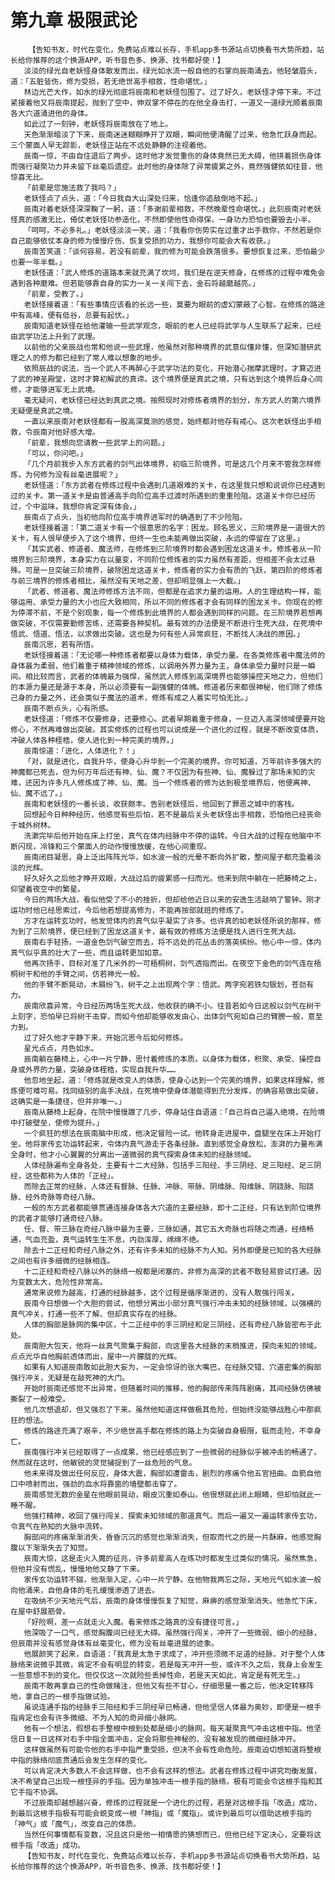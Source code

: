 # 第九章 极限武论
        【告知书友，时代在变化，免费站点难以长存，手机app多书源站点切换看书大势所趋，站长给你推荐的这个换源APP，听书音色多、换源、找书都好使！】
       淡淡的绿光自老妖怪身体散发而出，绿光如水流一般自他的右掌向辰南涌去。他轻皱眉头，道：「五脏皆伤，修为受损，若无绝世高手相救，性命堪忧。」
       林边光芒大作，如水的绿光彻底将辰南和老妖怪包围了。过了好久，老妖怪才停下来。不过紧接着他又将辰南提起，抛到了空中，伸双掌不停在的在他全身击打，一道又一道绿光顺着辰南各大穴道涌进他的身体。
       如此过了一刻钟，老妖怪将辰南放在了地上。
       天色渐渐暗淡了下来，辰南迷迷糊糊睁开了双眼，瞬间他便清醒了过来，他急忙跃身而起。三个蒙面人早无踪影，老妖怪正站在不远处静静的注视着他。
       辰南一惊，不由自住退后了两步。这时他才发觉重伤的身体竟然已无大碍，他拼着损伤身体而强行凝聚功力并未留下丝毫后遗症。此时他的身体除了异常疲累之外，竟然强健依如往昔，他惊喜无比。
       「前辈是您施法救了我吗？」
       老妖怪点了点头，道：「今日我自大山深处归来，恰逢你追敌倒地不起。」
       辰南对着老妖怪深深鞠了一躬，道：「多谢前辈相救，不然晚辈性命堪忧。」此刻辰南对老妖怪真的感激无比，倚仗老妖怪功参造化，不然即使他性命得保，一身功力恐怕也要毁去小半。
       「呵呵，不必多礼。」老妖怪淡淡一笑，道：「我看你伤势实在过重才出手救你，不然若是你自己能够依仗本身的修为慢慢疗伤、恢复受损的功力，我想你可能会大有收获。」
       辰南苦笑道：「谈何容易，若没有前辈，我的修为可能会跌落很多。要想恢复过来，恐怕最少也要一年半载。」
       老妖怪道：「武人修炼的道路本来就充满了坎坷，我们是在逆天修身，在修炼的过程中难免会遇到各种磨难。但若能够靠自身的实力一关一关闯下去，金石将越磨越亮。」
       「前辈，受教了。」
       老妖怪接着道：「有些事情应该看的长远一些，莫要为眼前的虚幻蒙蔽了心智。在修炼的路途中有高峰，便有低谷，总要有起伏。」
       辰南知道老妖怪在给他灌输一些武学观念，眼前的老人已经将武学与人生联系了起来，已经由武学功法上升到了武理。
       以前他的父亲辰战也常和他说一些武理，他虽然对那种境界的武意似懂非懂，但深知潜研武理之人的修为都已经到了常人难以想象的地步。
       依照辰战的说法，当一个武人不再醉心于武学功法的变化，开始潜心揣摩武理时，才算迈进了武的神圣殿堂，这时才算初解武的真谛。这个境界便是真武之境，只有达到这个境界后身心同修，才能够进军无上武境。
       毫无疑问，老妖怪已经达到真武之境。按照现时对修炼者境界的划分，东方武人的第六境界无疑便是真武之境。
       一直以来辰南对老妖怪都有一股高深莫测的感觉，始终都对他存有戒心。这次老妖怪出手相救，令辰南对他好感大增。
       「前辈，我想向您请教一些武学上的问题。」
       「可以，你问吧。」
       「几个月前我步入东方武者的剑气出体境界，初临三阶境界，可是这几个月来不管我怎样修炼，为何修为没有丝毫进展呢？」
       老妖怪道：「东方武者在修炼过程中会遇到几道艰难的关卡，在这里我只想和说说你已经遇到过的关卡。第一道关卡是由普通高手向阶位高手过渡时所遇到的重重险阻。这道关卡你已经历过，个中滋味，我想你肯定深有体会。」
       辰南点了点头，当初他向阶位高手境界进军时的确遇到了不少险阻。
       老妖怪接着道：「第二道关卡有一个很意思的名字：困龙。顾名思义，三阶境界是一道很大的关卡，有人很早便步入了这个境界，但终一生也未能再做出突破，永远的停留在了这里。」
       「其实武者、修道者、魔法师，在修炼到三阶境界时都会遇到困龙这道关卡。修炼者从一阶境界到三阶境界，本身实力在以量变，不同阶位修炼者的实力虽然有差距，但相差不会太过悬殊。可是一旦突破三阶境界，破除困龙这道关卡，修炼者的实力会有质的飞跃，第四阶的修炼者与前三境界的修炼者相比，虽然没有天地之差，但却明显强上一大截。」
       「武者、修道者、魔法师修炼方法不同，但都是在追求力量的运用。人的生理结构一样，能够运用、承受力量的大小也应大致相同，所以不同的修炼者才会有同样的困龙关卡。你现在的修为停滞不前，不是个别现象，每一个修炼到此境界的人都会遇到同样的问题。在三阶境界若想再做突破，不仅需要勤修苦练，还需要各种契机。最有效的办法便是不断进行生死大战，在死境中悟武、悟道、悟法，以求做出突破。这也是为何有些人异常疯狂，不断找人决战的原因。」
       辰南沉思，若有所悟。
       老妖怪接着道：「无论哪一种修炼者都要以身体为载体，承受力量。在各类修炼者中魔法师的身体最为柔弱，他们着重于精神领域的修炼，以调用外界力量为主，身体承受力量时只是一瞬间。相比较而言，武者的体魄最为强悍，虽然武人修炼到高深境界也能够操控天地之力，但他们的本源力量还是源于本身，所以必须要有一副强健的体魄。修道者历来都很神秘，他们除了修炼己身的力量之外，还会类似于魔法的道术，修炼有成之人着实可怕无比。」
       辰南不断点头，心有所感。
       老妖怪道：「修炼不仅要修身，还要修心。武者早期着重于修身，一旦迈入高深领域便要开始修心，不然再难做出突破。其实修炼的过程也可以说成是一个进化的过程，就是不断改变体质，冲破人体各种桎梏，使人进化到一种完美的境界。」
       辰南惊道：「进化，人体进化？！」
       「对，就是进化，自我升华，使身心升华到一个完美的境界。你可知道，万年前许多强大的神魔都已死去，但为何万年后还有神、仙、魔？不仅因为有些神、仙、魔躲过了那场未知的灾难，还因为许多凡人修炼成了神、仙、魔。当一个修炼者的修为达到极至境界后，他便离神、仙、魔不远了。」
       辰南和老妖怪的一番长谈，收获颇丰。告别老妖怪后，他回到了罪恶之城中的客栈。
       回想起今日种种经历，他感觉有些后怕，若不是最后关头老妖怪出手相救，恐怕他已经丧命于城外树林。
       洗漱完毕后他开始在床上打坐，真气在体内经脉中不停的运转。今日大战的过程在他脑中不断闪现，冷锋和三个蒙面人的动作慢慢放缓，在他心间重现。
       辰南闭目凝思，身上泛出阵阵光华，如水波一般的光晕不断向外扩散，整间屋子都充盈着淡淡的光辉。
       好久好久之后他才睁开双眼，大战过后的疲累感一扫而光。他来到院中躺在一把藤椅之上，仰望着夜空中的繁星。
       今日的两场大战，看似他受了不小的挫折，但却给他近日以来的安逸生活敲响了警钟。刚才运功时他已经思索过，今后他若想提高修为，不能再按部就班的修炼了。
       方才在运转玄功时，他发觉体内的真气似乎凝实了许多。也许真的如老妖怪所说的那样，修为到了三阶境界，便已经到了困龙这道关卡，最有效的修炼方法便是找人进行生死大战。
       辰南右手轻扬，一道金色剑气破空而去，将不远处的花丛击的落英缤纷。他心中一惊，体内真气似乎真的壮大了一些，而且运转更加如意。
       他再次扬手，目标对准了几米外的一可梧桐树，剑气透指而出。在夜空下金色的剑气连在梧桐树干和他的手臂之间，仿若神光一般。
       他的手臂不断晃动，木屑纷飞，树干之上出现两个字：悟武。两字宛若铁勾银划，苍劲有力。
       辰南欣喜异常，今日经历两场生死大战，他收获的确不小。往昔若如今日这般以剑气在树干上刻字，恐怕早已将树干击穿，而如今他却能够收发由心，出体剑气宛如自己的臂膀一般，意至力到。
       过了好久他才平静下来，开始沉思今后如何修炼。
       星光点点，月色如水。
       辰南躺在藤椅上，心中一片宁静，思忖着修炼的本质。以身体为载体，积聚、承受、操控自身或外界的力量，突破身体桎梏，实现自我升华……
       他忽地坐起，道：「修炼就是改变人的体质，使身心达到一个完美的境界，如果这样理解，修炼便可难可易。找同级别的高手决战，在死境中使身体潜能得到充分发挥，的确容易做出突破，这确实是一条捷径，但并非唯一。」
       辰南从藤椅上起身，在院中慢慢踱了几步，停身站住自语道：「自己将自己逼入绝境，在险境中打破壁垒，使修为提升。」
       一个疯狂的想法在辰南脑中形成，他决定冒险一试。他转身走进屋中，盘腿坐在床上开始打坐。他将家传玄功运转起来，令体内真气游走于各条经脉。直到感觉全身放松，澎湃的力量布满全身时，他才小心翼翼的分离出一道微弱的真气探索身体未知的经脉领域。
       人体经脉遍布全身各处，主要有十二大经脉，包括手三阳经、手三阴经、足三阳经、足三阴经，这些都称为人体的「正经」。
       而除去正常的经脉，人体还有督脉、任脉、冲脉、带脉、阴维脉、阳维脉、阴跷脉、阳跷脉、经外奇脉等奇经八脉。
       一般的东方武者都能够贯通连接身体各大穴道的主要经脉，即十二正经，只有达到阶位境界的武者才能够打通奇经八脉。
       任、督、带三脉在奇经八脉中最为主要，三脉如通，其它五大奇脉也将随之而通，经络畅通，气血充盈，真气运转生生不息，内劲浑厚，绵绵不绝。
       除去十二正经和奇经八脉之外，还有许多未知的经脉不为人知。另外即便是已知的各大经脉之间也有许多细微的经脉相连。
       十二正经和奇经八脉以外的脉络一般都是闭塞的，非修为高深的武者不敢轻易尝试打通。因为变数太大，危险性非常高。
       通常来说修为越高，打通的经脉越多，这个过程是循序渐进的，没有人敢强行闯关。
       辰南今日想做一个大胆的尝试，他想分离出小部分真气强行冲击未知的经脉领域，以强横的真气冲关，打通一些不了解、但却真实存在的经脉。
       人体的胸部是脉网的集中区，十二正经中的手三阴经和足三阴经，还有奇经八脉皆密布于此处。
       辰南胆大包天，他将一丝真气聚集于胸部，向这里各大经脉的末梢推进，探向未知的领域。点点光华自他胸前透体而出，屋中一片朦胧的光辉。
       如果有人知道辰南敢如此胆大妄为，一定会惊讶的张大嘴巴，在经脉交错、穴道密集的胸部强行冲关，无疑是在敲死神的大门。
       开始时辰南还感觉不出异常，但随着时间的推移，他的胸部传来阵阵剧痛，其间经脉仿佛被撕裂了一般难受。
       他几次想退却，但又强忍了下来。虽然他知道这样做极其危险，但始终没能够战胜心中那疯狂的想法。
       修炼的路途充满了艰辛，不少绝世高手都在修炼的路上为突破自身极限，铤而走险，不幸身亡。
       辰南强行冲关已经取得了一点成果，他已经感应到了一些微弱的经脉似乎被冲击的畅通了。然而就在这时，他敏锐的灵觉捕捉到了一丝危险的气息。
       他未来得及做出任何反应，身体大震，胸部如遭雷击，剧烈的疼痛令他五官扭曲。血箭自他口中喷射而出，强劲的血水将靠窗的墙壁都击穿了。
       辰南感觉无数的金星在他眼前晃动，眼皮沉重如泰山。他很想就此闭上眼睛，但却怕就此一睡不醒。
       他强打精神，收回了强行闯关、探索未知领域的那道真气。而后一遍又一遍运转家传玄功，令真气在熟知的大脉中流转。
       胸部间的疼痛渐渐消失，昏昏沉沉的感觉也渐渐消失，但取而代之的是一片酥麻，他感觉胸腹以下渐渐失去了知觉。
       辰南大惊，这是走火入魔的征兆，许多前辈高人在练功时都发生过类似的情况。虽然焦急，但他并没有慌乱，慢慢地他又静了下来。
       家传玄功运转不辍，他渐渐入定，心中一片宁静。在他物我两忘之际，天地元气如水波一般向他涌来，自他身体的毛孔缓慢渗透了进去。
       在吸纳不少天地元气后，辰南的身体慢慢恢复了知觉，麻痹的感觉渐渐消失。他急忙下床，在屋中舒展筋骨。
       「好险啊，差一点就走火入魔。看来修炼之路真的没有捷径可言。」
       他深吸了一口气，感觉胸腹间已经无大碍。虽然强行闯关，冲开了一些微弱、细小的经脉，但辰南并没有感觉身体有丝毫变化，修为没有丝毫进展的迹象。
       他展颜笑了起来，自语道：「我真是太急于求成了，冲开些须微不足道的经脉，对于整个人体脉络来说微乎其微，肯定不会有明显的转变。若是每天冲开一些，或许不久之后，我身上会发生一些意想不到的变化。但仅仅这一次就险些丢掉性命，若是天天如此，肯定是有死无生。」
       辰南不敢再拿自己的性命做赌注，但他又有些不甘心，仔细思量一番之后，他决定转移阵地，拿自己的一根手指做试验。
       虽说连通手指的经脉手三阳经和手三阴经早已畅通，但他坚信人体最为奥妙，即便是一根手指肯定也会有许多微细、不为人知的奇异细小脉网。
       他有一个想法，假想右手整根中根到处都是细小的脉网，每天凝聚真气冲击这根中指。他坚信日复一日这样对右手中指全面冲击，定会将那些神秘的、没有被发现的微细经脉冲开。
       这样做虽然有可能令他的右手中指严重受损，但决不会有性命危险。辰南迫切想知道将整根中指的脉络彻底贯通后会发生怎样的变化。
       可以肯定决大多数人不会这样做，也不会有这样的想法。武者在修炼过程中讲究均衡发展，决不希望自己出现一根怪异的手指。因为单独冲击一根手指的脉络，极有可能会令这根手指和其它手指不协调。
       不过辰南却越想越兴奋，修炼的过程就是一个进化的过程，若是对这根手指「改造」成功，到最后这根手指极有可能会蜕变成一根「神指」或「魔指」。或许到最后可以借助这根手指的「神气」或「魔气」，改变自己的体质。
       当然任何事情都有变数，况且这只是他一相情愿的猜想而已，但他已经下定决心，定要将这根手指「改造」成功。
       【告知书友，时代在变化，免费站点难以长存，手机app多书源站点切换看书大势所趋，站长给你推荐的这个换源APP，听书音色多、换源、找书都好使！】
